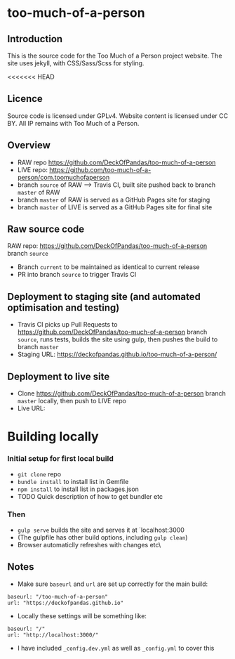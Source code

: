 # too-much-of-a-person

## Introduction
This is the source code for the Too Much of a Person project website. The site uses jekyll, with CSS/Sass/Scss for styling.

<<<<<<< HEAD
## Licence
Source code is licensed under GPLv4. Website content is licensed under CC BY. All IP remains with Too Much of a Person.

## Overview
* RAW repo https://github.com/DeckOfPandas/too-much-of-a-person 
* LIVE repo: https://github.com/too-much-of-a-person/com.toomuchofaperson
* branch `source` of RAW --> Travis CI, built site pushed back to branch `master` of RAW
* branch `master` of RAW is served as a GitHub Pages site for staging
* branch `master` of LIVE is served as a GitHub Pages site for final site

## Raw source code
RAW repo: https://github.com/DeckOfPandas/too-much-of-a-person branch `source`
* Branch `current` to be maintained as identical to current release
* PR into branch `source` to trigger Travis CI

## Deployment to staging site (and automated optimisation and testing)
* Travis CI picks up Pull Requests to https://github.com/DeckOfPandas/too-much-of-a-person
 branch `source`, runs tests, builds the site using gulp, then pushes the build to branch `master`
* Staging URL: https://deckofpandas.github.io/too-much-of-a-person/

## Deployment to live site
* Clone https://github.com/DeckOfPandas/too-much-of-a-person branch `master` locally, then push to LIVE repo
* Live URL: 

# Building locally 
### Initial setup for first local build
* `git clone` repo
* `bundle install` to install list in Gemfile  
* `npm install` to install list in packages.json  
* TODO Quick description of how to get bundler etc 

### Then
* `gulp serve` builds the site and serves it at `localhost:3000
* (The gulpfile has other build options, including `gulp clean`)
* Browser automaticlly refreshes with changes etc\

## Notes 
* Make sure `baseurl` and `url` are set up correctly for the main build:
```
baseurl: "/too-much-of-a-person"
url: "https://deckofpandas.github.io"
```
* Locally these settings will be something like:
```
baseurl: "/"
url: "http://localhost:3000/"
```
* I have included `_config.dev.yml` as well as `_config.yml` to cover this